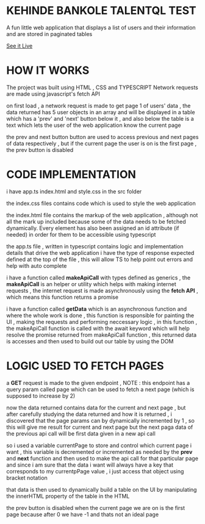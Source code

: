 # KEHINDE BANKOLE TALENTQL TEST

A fun little web application that displays a list of users and their information and are stored in paginated tables

[See it Live](https://kehindeql.netlify.app)

# HOW IT WORKS

The project was built using HTML , CSS and TYPESCRIPT
Network requests are made using javascript's fetch API

on first load , a network request is made to get page 1 of users' data , the data returned has 5 user objects in an array and will be displayed in a table which has a 'prev' and 'next' button below it , and also below the table is a text which lets the user of the web application know the current page

the prev and next button button are used to access previous and next pages of data respectively , but if the current page the user is on is the first page , the prev button is disabled

# CODE IMPLEMENTATION

i have app.ts index.html and style.css in the src folder

the index.css files contains code which is used to style the web application

the index.html file contains the markup of the web application , although not all the mark up included because some of the data needs to be fetched dynamically. Every element has also been assigned an id attribute (if needed) in order for them to be accessible using typescript

the app.ts file , written in typescript contains logic and implementation details that drive the web application
i have the type of response expected defined at the top of the file , this will allow TS to help point out errors and help with auto complete

i have a function called **makeApiCall** with types defined as generics , the **makeApiCall** is an helper or utility which helps with making internet requests , the internet request is made asynchronously using the **fetch API** , which means this function returns a promise

i have a function called **getData** which is an asynchronous function and where the whole work is done , this function is responsible for painting the UI , making the requests and performing neccessary logic , in this function , the makeApiCall function is called with the await keyword which will help resolve the promise returned from makeApiCall function , this returned data is accesses and then used to build out our table by using the DOM

# LOGIC USED TO FETCH PAGES

a **GET** request is made to the given endpoint , NOTE : this endpoint  has a query param called page which can be used to fetch a next page (which is supposed to increase by 2)

now the data returned contains data for the current and next page , but after carefully studying the data returned and how it is returned , i discovered that the page params can by dynamically incremented by 1  , so this will give me result for current and next page but the next paga data of the previous api call will be first data given in a new api call

so i used a variable currentPage to store and control which current page i want , this variable is decremented or incremented as needed by the **prev** and **next** function and then used to make the api call for that particular page and since i am sure that the data i want will always have a key that corresponds to my currentpPage value , i just access that object using bracket notation

that data is then used to dynamically build a table on the UI by manipulating the innerHTML property of the table in the HTML 

the prev button is disabled when the current page we are on is the first page because after 0 we have -1 and thats not an ideal page